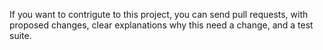 If you want to contrigute to this project, you can send pull requests, 
with proposed changes, clear explanations why this need a change, and a test suite.
